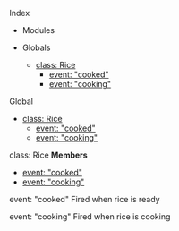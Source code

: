 Index

* Modules

* Globals
  * [class: Rice](#Rice)
    * [event: "cooked"](#Rice#event_cooked)
    * [event: "cooking"](#Rice#event_cooking)

Global
* [class: Rice](#Rice)
  * [event: "cooked"](#Rice#event_cooked)
  * [event: "cooking"](#Rice#event_cooking)

<a name="Rice"></a>
class: Rice
**Members**

* [event: "cooked"](#Rice#event_cooked)
* [event: "cooking"](#Rice#event_cooking)

<a name="Rice#event_cooked"></a>
event: "cooked"
Fired when rice is ready

<a name="Rice#event_cooking"></a>
event: "cooking"
Fired when rice is cooking

